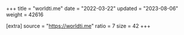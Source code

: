 +++
title = "worldti.me"
date = "2022-03-22"
updated = "2023-08-06"
weight = 42616

[extra]
source = "https://worldti.me"
ratio = 7
size = 42
+++
